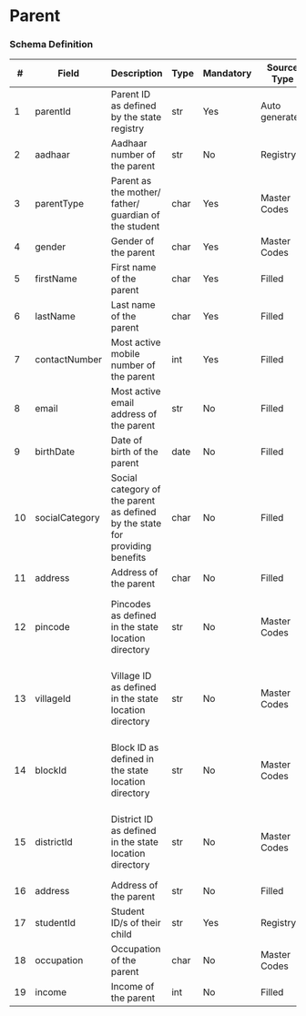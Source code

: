 Parent
===

### Schema Definition

|**#**|**Field**|**Description**|**Type**|**Mandatory**|**Source Type**|**Source overview**|**Comments**|
|---------|---------|--------|--------|--------|--------|--------|---------------|
|1|parentId|Parent ID as defined by the state registry|str|Yes|Auto generated|-||
|2|aadhaar|Aadhaar number of the parent|str|No|Registry|||
|3|parentType|Parent as the mother/ father/ guardian of the student|char|Yes|Master Codes|Parent codes||
|4|gender|Gender of the parent|char|Yes|Master Codes|Gender codes||
|5|firstName|First name of the parent|char|Yes|Filled|-||
|6|lastName|Last name of the parent|char|Yes|Filled|-||
|7|contactNumber|Most active mobile number of the parent|int|Yes|Filled|-||
|8|email|Most active email address of the parent|str|No|Filled|-||
|9|birthDate|Date of birth of the parent|date|No|Filled|-||
|10|socialCategory|Social category of the parent as defined by the state for providing benefits|char|No|Filled|-||
|11|address|Address of the parent|char|No|Filled|-||
|12|pincode|Pincodes as defined in the state location directory|str|No|Master Codes|Location codes|These IDs will be from the state location directory|
|13|villageId|Village ID as defined in the state location directory|str|No|Master Codes|Location codes|These IDs will be from the state location directory|
|14|blockId|Block ID as defined in the state location directory|str|No|Master Codes|Location codes|These IDs will be from the state location directory|
|15|districtId|District ID as defined in the state location directory|str|No|Master Codes|Location codes|These IDs will be from the state location directory|
|16|address|Address of the parent|str|No|Filled|-||
|17|studentId|Student ID/s of their child|str|Yes|Registry|Student registry||
|18|occupation|Occupation of the parent|char|No|Master Codes|Occupation codes||
|19|income|Income of the parent|int|No|Filled|-||
